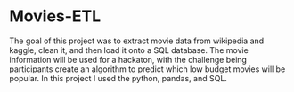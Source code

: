 # Movies-ETL

The goal of this project was to extract movie data from wikipedia and kaggle, clean it, and then load it onto a SQL database. The movie information will be used for a hackaton, with the challenge being participants create an algorithm to predict which low budget movies will be popular. In this project I used the python, pandas, and SQL. 
